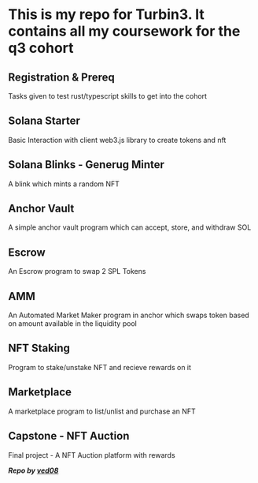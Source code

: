 # This is my repo for Turbin3. It contains all my coursework for the q3 cohort
## Registration & Prereq
Tasks given to test rust/typescript skills to get into the cohort
## Solana Starter
Basic Interaction with client web3.js library to create tokens and nft
## Solana Blinks - Generug Minter
A blink which mints a random NFT
## Anchor Vault
A simple anchor vault program which can accept, store, and withdraw SOL
## Escrow
An Escrow program to swap 2 SPL Tokens
## AMM
An Automated Market Maker program in anchor which swaps token based on amount available in the liquidity pool
## NFT Staking
Program to stake/unstake NFT and recieve rewards on it
## Marketplace
A marketplace program to list/unlist and purchase an NFT
## Capstone - NFT Auction
Final project - A NFT Auction platform with rewards
<br>

**_Repo by [ved08](https://x.com/ved0811)_**
